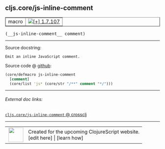 ## cljs.core/js-inline-comment



 <table border="1">
<tr>
<td>macro</td>
<td><a href="https://github.com/cljsinfo/cljs-api-docs/tree/1.7.107"><img valign="middle" alt="[+] 1.7.107" title="Added in 1.7.107" src="https://img.shields.io/badge/+-1.7.107-lightgrey.svg"></a> </td>
</tr>
</table>


 <samp>
(__js-inline-comment__ comment)<br>
</samp>

---





Source docstring:

```
Emit an inline JavaScript comment.
```


Source code @ [github](https://github.com/clojure/clojurescript/blob/r1.7.170/src/main/clojure/cljs/core.cljc#L891-L894):

```clj
(core/defmacro js-inline-comment
  [comment]
  (core/list 'js* (core/str "/**" comment "*/")))
```

<!--
Repo - tag - source tree - lines:

 <pre>
clojurescript @ r1.7.170
└── src
    └── main
        └── clojure
            └── cljs
                └── <ins>[core.cljc:891-894](https://github.com/clojure/clojurescript/blob/r1.7.170/src/main/clojure/cljs/core.cljc#L891-L894)</ins>
</pre>

-->

---



###### External doc links:

[`cljs.core/js-inline-comment` @ crossclj](http://crossclj.info/fun/cljs.core/js-inline-comment.html)<br>

---

 <table>
<tr><td>
<img valign="middle" align="right" width="48px" src="http://i.imgur.com/Hi20huC.png">
</td><td>
Created for the upcoming ClojureScript website.<br>
[edit here] | [learn how]
</td></tr></table>

[edit here]:https://github.com/cljsinfo/cljs-api-docs/blob/master/cljsdoc/cljs.core/js-inline-comment.cljsdoc
[learn how]:https://github.com/cljsinfo/cljs-api-docs/wiki/cljsdoc-files

<!--

This information was too distracting to show to readers, but I'll leave it
commented here since it is helpful to:

- pretty-print the data used to generate this document
- and show how to retrieve that data



The API data for this symbol:

```clj
{:ns "cljs.core",
 :name "js-inline-comment",
 :signature ["[comment]"],
 :history [["+" "1.7.107"]],
 :type "macro",
 :full-name-encode "cljs.core/js-inline-comment",
 :source {:code "(core/defmacro js-inline-comment\n  [comment]\n  (core/list 'js* (core/str \"/**\" comment \"*/\")))",
          :title "Source code",
          :repo "clojurescript",
          :tag "r1.7.170",
          :filename "src/main/clojure/cljs/core.cljc",
          :lines [891 894]},
 :full-name "cljs.core/js-inline-comment",
 :docstring "Emit an inline JavaScript comment."}

```

Retrieve the API data for this symbol:

```clj
;; from Clojure REPL
(require '[clojure.edn :as edn])
(-> (slurp "https://raw.githubusercontent.com/cljsinfo/cljs-api-docs/catalog/cljs-api.edn")
    (edn/read-string)
    (get-in [:symbols "cljs.core/js-inline-comment"]))
```

-->
